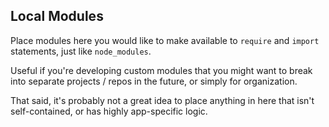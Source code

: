 ## Local Modules

Place modules here you would like to make available to `require` and `import`
statements, just like `node_modules`.

Useful if you're developing custom modules that you might want to break
into separate projects / repos in the future, or simply for organization.

That said, it's probably not a great idea to place anything in here that isn't
self-contained, or has highly app-specific logic.
